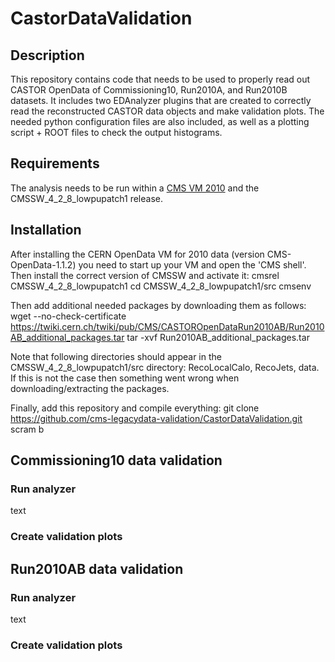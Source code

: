 # CastorDataValidation

## Description

This repository contains code that needs to be used to properly read out CASTOR OpenData of Commissioning10, Run2010A, and Run2010B datasets. It includes two EDAnalyzer plugins that are created to correctly read the reconstructed CASTOR data objects and make validation plots. The needed python configuration files are also included, as well as a plotting script + ROOT files to check the output histograms.

## Requirements

The analysis needs to be run within a <a href="http://opendata.cern.ch/docs/cms-virtual-machine-2010">CMS VM 2010</a> and the CMSSW_4_2_8_lowpupatch1 release.

## Installation

After installing the CERN OpenData VM for 2010 data (version CMS-OpenData-1.1.2) you need to start up your VM and open the 'CMS shell'.
Then install the correct version of CMSSW and activate it:
<verbatim>
cmsrel CMSSW_4_2_8_lowpupatch1
cd CMSSW_4_2_8_lowpupatch1/src
cmsenv
</verbatim>

Then add additional needed packages by downloading them as follows:
<verbatim>
wget --no-check-certificate https://twiki.cern.ch/twiki/pub/CMS/CASTOROpenDataRun2010AB/Run2010AB_additional_packages.tar
tar -xvf Run2010AB_additional_packages.tar
</verbatim>

Note that following directories should appear in the CMSSW_4_2_8_lowpupatch1/src directory: RecoLocalCalo, RecoJets, data. If this is not the case then something went wrong when downloading/extracting the packages.

Finally, add this repository and compile everything:
<verbatim>
git clone https://github.com/cms-legacydata-validation/CastorDataValidation.git
scram b
</verbatim>

## Commissioning10 data validation

### Run analyzer 

text

### Create validation plots

## Run2010AB data validation

### Run analyzer

text

### Create validation plots
